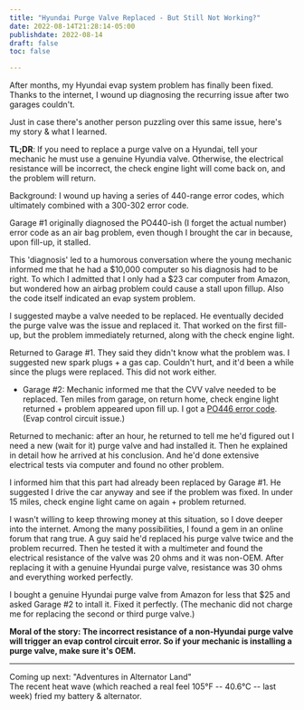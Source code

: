 ```yaml
---
title: "Hyundai Purge Valve Replaced - But Still Not Working?"
date: 2022-08-14T21:28:14-05:00
publishdate: 2022-08-14
draft: false
toc: false

---
```


After months, my Hyundai evap system problem has finally been fixed. Thanks to the internet, I wound up diagnosing the recurring issue after two garages couldn't.

Just in case there's another person puzzling over this same issue, here's my story & what I learned. 

<strong>TL;DR</strong>: If you need to replace a purge valve on a Hyundai, tell your mechanic he must use a genuine Hyundia valve. Otherwise, the electrical resistance will be incorrect, the check engine light will come back on, and the problem will return.

Background: I wound up having a series of 440-range error codes, which ultimately combined with a 300-302 error code.

Garage #1 originally diagnosed the PO440-ish (I forget the actual number) error code as an air bag problem, even though I brought the car in because, upon fill-up, it stalled. 

This 'diagnosis' led to a humorous conversation where the young mechanic informed me that he had a $10,000 computer so his diagnosis had to be right. To which I admitted that I only had a $23 car computer from Amazon, but wondered how an airbag problem could cause a stall upon fillup. Also the code itself indicated an evap system problem.

I suggested maybe a valve needed to be replaced. He eventually decided the purge valve was the issue and replaced it. That worked on the first fill-up, but the problem immediately returned, along with the check engine light.

Returned to Garage #1. They said they didn't know what the problem was. I suggested new spark plugs + a gas cap. Couldn't hurt, and it'd been a while since the plugs were replaced. This did not work either. 

* Garage #2: Mechanic informed me that the CVV valve needed to be replaced. Ten miles from garage, on return home, check engine light returned + problem appeared upon fill up. I got a <a href="https://repairpal.com/obd-ii-code-p0446" target="blank">PO446 error code</a>. (Evap control circuit issue.)

Returned to mechanic: after an hour, he returned to tell me he'd figured out I need a new (wait for it) purge valve and had installed it. Then he explained in detail how he arrived at his conclusion. And he'd done extensive electrical tests via computer and found no other problem.

I informed him that this part had already been replaced by Garage #1. He suggested I drive the car anyway and see if the problem was fixed. In under 15 miles, check engine light came on again + problem returned. 

I wasn't willing to keep throwing money at this situation, so I dove deeper into the internet. Among the many possibilities, I found a gem in an online forum that rang true. A guy said he'd replaced his purge valve twice and the problem recurred. Then he tested it with a multimeter and found the electrical resistance of the valve was 20 ohms and it was non-OEM. After replacing it with a genuine Hyundai purge valve, resistance was 30 ohms and everything worked perfectly. 

I bought a genuine Hyundai purge valve from Amazon for less that $25 and asked Garage #2 to intall it. Fixed it perfectly. (The mechanic did not charge me for replacing the second or third purge valve.)

<strong>Moral of the story: The incorrect resistance of a non-Hyundai purge valve will trigger an evap control circuit error. So if your mechanic is installing a purge valve, make sure it's OEM.</strong>

<hr>
Coming up next: "Adventures in Alternator Land" <br/>
The recent heat wave (which reached a real feel 105°F -- 40.6°C
-- last week) fried my battery & alternator. 
